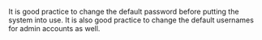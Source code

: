 It is good practice to change the default password before putting the system into use. It is also good practice to change the default usernames for admin accounts as well.